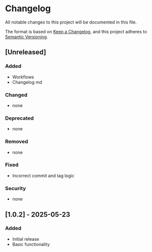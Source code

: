 # Changelog

All notable changes to this project will be documented in this file.

The format is based on [Keep a Changelog](https://keepachangelog.com/en/1.0.0/),
and this project adheres to [Semantic Versioning](https://semver.org/spec/v2.0.0.html).

## [Unreleased]

### Added
- Workflows
- Changelog md

### Changed
- none

### Deprecated
- none

### Removed
- none

### Fixed
- Incorrect commit and tag logic

### Security
- none

## [1.0.2] - 2025-05-23

### Added
- Initial release
- Basic functionality 